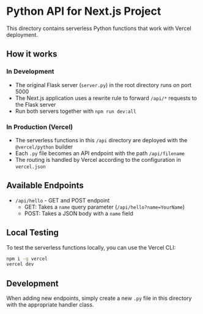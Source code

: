 # Python API for Next.js Project

This directory contains serverless Python functions that work with Vercel deployment.

## How it works

### In Development
- The original Flask server (`server.py`) in the root directory runs on port 5000
- The Next.js application uses a rewrite rule to forward `/api/*` requests to the Flask server
- Run both servers together with `npm run dev:all`

### In Production (Vercel)
- The serverless functions in this `/api` directory are deployed with the `@vercel/python` builder
- Each `.py` file becomes an API endpoint with the path `/api/filename`
- The routing is handled by Vercel according to the configuration in `vercel.json`

## Available Endpoints

- `/api/hello` - GET and POST endpoint
  - GET: Takes a `name` query parameter (`/api/hello?name=YourName`)
  - POST: Takes a JSON body with a `name` field

## Local Testing

To test the serverless functions locally, you can use the Vercel CLI:

```bash
npm i -g vercel
vercel dev
```

## Development

When adding new endpoints, simply create a new `.py` file in this directory with the appropriate handler class. 